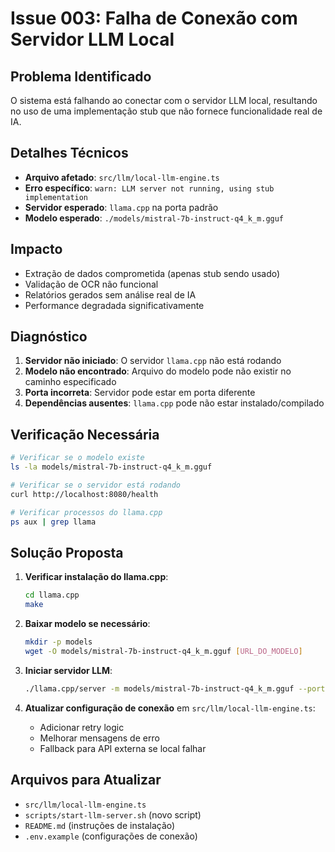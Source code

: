 # Issue 003: Falha de Conexão com Servidor LLM Local

## Problema Identificado
O sistema está falhando ao conectar com o servidor LLM local, resultando no uso de uma implementação stub que não fornece funcionalidade real de IA.

## Detalhes Técnicos
- **Arquivo afetado**: `src/llm/local-llm-engine.ts`
- **Erro específico**: `warn: LLM server not running, using stub implementation`
- **Servidor esperado**: `llama.cpp` na porta padrão
- **Modelo esperado**: `./models/mistral-7b-instruct-q4_k_m.gguf`

## Impacto
- Extração de dados comprometida (apenas stub sendo usado)
- Validação de OCR não funcional
- Relatórios gerados sem análise real de IA
- Performance degradada significativamente

## Diagnóstico
1. **Servidor não iniciado**: O servidor `llama.cpp` não está rodando
2. **Modelo não encontrado**: Arquivo do modelo pode não existir no caminho especificado
3. **Porta incorreta**: Servidor pode estar em porta diferente
4. **Dependências ausentes**: `llama.cpp` pode não estar instalado/compilado

## Verificação Necessária
```bash
# Verificar se o modelo existe
ls -la models/mistral-7b-instruct-q4_k_m.gguf

# Verificar se o servidor está rodando
curl http://localhost:8080/health

# Verificar processos do llama.cpp
ps aux | grep llama
```

## Solução Proposta
1. **Verificar instalação do llama.cpp**:
   ```bash
   cd llama.cpp
   make
   ```

2. **Baixar modelo se necessário**:
   ```bash
   mkdir -p models
   wget -O models/mistral-7b-instruct-q4_k_m.gguf [URL_DO_MODELO]
   ```

3. **Iniciar servidor LLM**:
   ```bash
   ./llama.cpp/server -m models/mistral-7b-instruct-q4_k_m.gguf --port 8080
   ```

4. **Atualizar configuração de conexão** em `src/llm/local-llm-engine.ts`:
   - Adicionar retry logic
   - Melhorar mensagens de erro
   - Fallback para API externa se local falhar

## Arquivos para Atualizar
- `src/llm/local-llm-engine.ts`
- `scripts/start-llm-server.sh` (novo script)
- `README.md` (instruções de instalação)
- `.env.example` (configurações de conexão)
